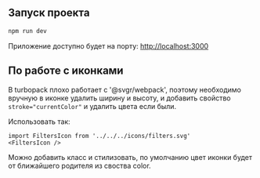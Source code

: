 ## Запуск проекта

```bash
npm run dev
```

Приложение доступно будет на порту: [http://localhost:3000](http://localhost:3000)

## По работе с иконками

В turbopack плохо работает с '@svgr/webpack', поэтому необходимо вручную в иконке удалить ширину и высоту, и добавить свойство `stroke="currentColor"` и удалить цвета если были.

Использовать так:

```
import FiltersIcon from '../../../icons/filters.svg'
<FiltersIcon />
```

Можно добавить класс и стилизовать, по умолчанию цвет иконки будет от ближайшего родителя из своства color.
